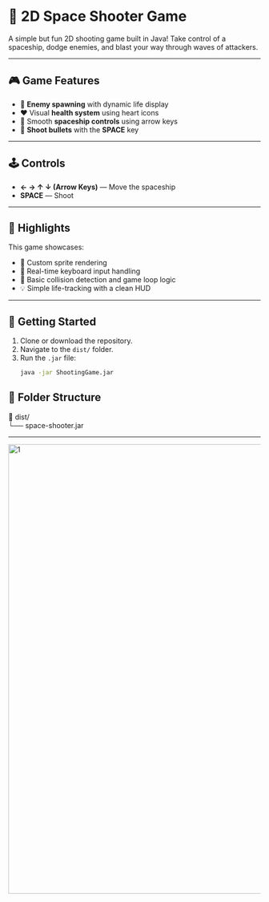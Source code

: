 # 🚀 2D Space Shooter Game

A simple but fun 2D shooting game built in Java! Take control of a spaceship, dodge enemies, and blast your way through waves of attackers.

---

## 🎮 Game Features

- 👾 **Enemy spawning** with dynamic life display
- ❤️ Visual **health system** using heart icons
- 🚀 Smooth **spaceship controls** using arrow keys
- 🔫 **Shoot bullets** with the **SPACE** key

---

## 🕹️ Controls

- **← → ↑ ↓ (Arrow Keys)** — Move the spaceship  
- **SPACE** — Shoot

---

## 📌 Highlights

This game showcases:

- 🎨 Custom sprite rendering
- 🔄 Real-time keyboard input handling
- 🧠 Basic collision detection and game loop logic
- 💡 Simple life-tracking with a clean HUD

---

## 🚀 Getting Started

1. Clone or download the repository.
2. Navigate to the `dist/` folder.
3. Run the `.jar` file:
   ```bash
   java -jar ShootingGame.jar

## 📁 Folder Structure

📁 dist/</br>
└── space-shooter.jar


<hr>
<img width="897" alt="1" src="https://github.com/Chidalgo007/ShootingGame/assets/145306497/3e2d31b9-8fe0-44c2-bcaf-010b0ff870ba">
